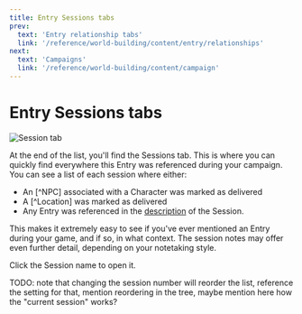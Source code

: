 ```yaml
---
title: Entry Sessions tabs
prev: 
  text: 'Entry relationship tabs'
  link: '/reference/world-building/content/entry/relationships'
next: 
  text: 'Campaigns'
  link: '/reference/world-building/content/campaign'
---
```

# Entry Sessions tabs
![Session tab](/assets/images/session-tab.webp)

At the end of the list, you'll find the Sessions tab.  This is where you can quickly find everywhere this Entry was referenced during your campaign.  You can see a list of each session where either:
* An [^NPC] associated with a Character was marked as delivered
* A [^Location] was marked as delivered
* Any Entry was referenced in the [description](/reference/world-building/content/session#description) of the Session.

This makes it extremely easy to see if you've ever mentioned an Entry during your game, and if so, in what context.  The session notes may offer even further detail, depending on your notetaking style.

Click the Session name to open it.

TODO: note that changing the session number will reorder the list, reference the setting for that, mention reordering in the tree, maybe mention here how the "current session" works?